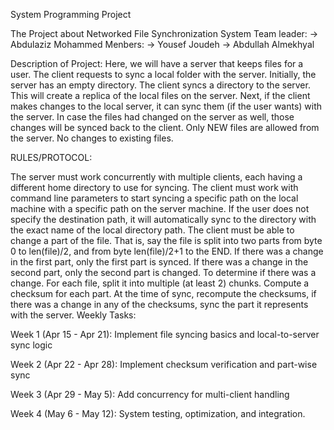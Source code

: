 System Programming Project

The Project about Networked File Synchronization System Team leader: -> Abdulaziz Mohammed Menbers: -> Yousef Joudeh -> Abdullah Almekhyal

Description of Project: Here, we will have a server that keeps files for a user. The client requests to sync a local folder with the server. Initially, the server has an empty directory. The client syncs a directory to the server. This will create a replica of the local files on the server. Next, if the client makes changes to the local server, it can sync them (if the user wants) with the server. In case the files had changed on the server as well, those changes will be synced back to the client. Only NEW files are allowed from the server. No changes to existing files.

RULES/PROTOCOL:

The server must work concurrently with multiple clients, each having a different home directory to use for syncing.
The client must work with command line parameters to start syncing a specific path on the local machine with a specific path on the server machine.
If the user does not specify the destination path, it will automatically sync to the directory with the exact name of the local directory path.
The client must be able to change a part of the file. That is, say the file is split into two parts from byte 0 to len(file)/2, and from byte len(file)/2+1 to the END. If there was a change in the first part, only the first part is synced. If there was a change in the second part, only the second part is changed.
To determine if there was a change. For each file, split it into multiple (at least 2) chunks. Compute a checksum for each part. At the time of sync, recompute the checksums, if there was a change in any of the checksums, sync the part it represents with the server.
Weekly Tasks:

Week 1 (Apr 15 - Apr 21): Implement file syncing basics and local-to-server sync logic

Week 2 (Apr 22 - Apr 28): Implement checksum verification and part-wise sync

Week 3 (Apr 29 - May 5): Add concurrency for multi-client handling

Week 4 (May 6 - May 12): System testing, optimization, and integration.
